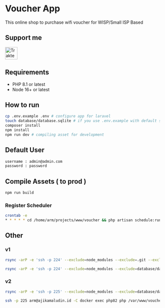 # Voucher App

This online shop to purchase wifi voucher for WISP/Small ISP Based

## Support me

<a href="https://trakteer.id/ajikamaludin" target="_blank"><img id="wse-buttons-preview" src="https://cdn.trakteer.id/images/embed/trbtn-blue-2.png" height="40" style="border:0px;height:40px;" alt="Trakteer Saya"></a>

## Requirements

-   PHP 8.1 or latest
-   Node 16+ or latest

## How to run

```bash
cp .env.example .env # configure app for laravel
touch database/database.sqlite # if you use .env.example with default sqlite database
composer install
npm install
npm run dev # compiling asset for development
```

## Default User

```bash
username : admin@admin.com
password : password
```

## Compile Assets ( to prod )

```bash
npm run build
```

### Register Scheduler

```bash
crontab -e
* * * * * cd /home/arm/projects/www/voucher && php artisan schedule:run >> /dev/null 2>&1
```

## Other

### v1

```bash
rsync -arP -e 'ssh -p 224' --exclude=node_modules --exclude=.git --exclude=.env --exclude=storage --exclude=public/hot . arm@ajikamaludin.id:/home/arm/projects/voucher

rsync -arP -e 'ssh -p 224' --exclude=node_modules --exclude=database/database.sqlite --exclude=.git --exclude=.env --exclude=storage --exclude=public/hot . arm@ajikamaludin.id:/home/arm/projects/voucher
```

### v2

```bash
rsync -arP -e 'ssh -p 225' --exclude=node_modules --exclude=database/database.sqlite --exclude=.git --exclude=.env --exclude=public/hot . arm@ajikamaludin.id:/home/arm/projects/www/voucher

ssh -p 225 arm@ajikamaludin.id -C docker exec php82 php /var/www/voucher/artisan migrate:refresh --seed
```
